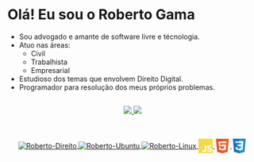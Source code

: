 # Olá! Eu sou o Roberto Gama

- Sou advogado e amante de software livre e técnologia.
- Atuo nas áreas:
  - Civil
  - Trabalhista
  - Empresarial
- Estudioso dos temas que envolvem Direito Digital.
- Programador para resolução dos meus próprios problemas.

##

<div align="center">
  <a href="https://linktr.ee/robertofgama">
  <img height="180em" src="https://github-readme-stats.vercel.app/api?username=robertofgama&show_icons=true&theme=darcula&include_all_commits=true&count_private=true"/>
  <img height="180em" src="https://github-readme-stats.vercel.app/api/top-langs/?username=robertofgama&layout=compact&langs_count=7&theme=darcula"/>
</div>

## 

<div  align="center" style="display: inline_block"><br>
  <img align="center" alt="Roberto-Direito" height="30" width="30" src="https://github.com/robertofgama/midias/blob/master/Diversos/law-icon-10.jpg">
  <img align="center" alt="Roberto-Ubuntu" height="30" width="30" src="https://cdn.jsdelivr.net/gh/devicons/devicon/icons/ubuntu/ubuntu-plain.svg">
  <img align="center" alt="Roberto-Linux" height="30" width="30" src="https://cdn.jsdelivr.net/gh/devicons/devicon/icons/linux/linux-original.svg">
  <img align="center" alt="Roberto-Js" height="30" width="30" src="https://raw.githubusercontent.com/devicons/devicon/master/icons/javascript/javascript-plain.svg">  
  <img align="center" alt="Roberto-HTML" height="30" width="30" src="https://raw.githubusercontent.com/devicons/devicon/master/icons/html5/html5-original.svg">
  <img align="center" alt="Roberto-CSS" height="30" width="30" src="https://raw.githubusercontent.com/devicons/devicon/master/icons/css3/css3-original.svg">  
</div>
